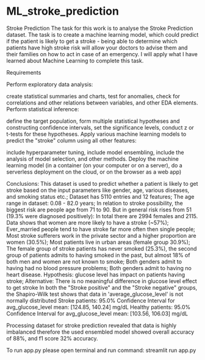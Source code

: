 # ML_stroke_prediction
Stroke Prediction
The task for this work is to analyse the Stroke Prediction dataset. The task is to create a machine learning model, which could predict if the patient is likely to get a stroke - being able to determine which patients have high stroke risk will allow your doctors to advise them and their families on how to act in case of an emergency. I will apply what I have learned about Machine Learning to complete this task.

Requirements

Perform exploratory data analysis:

create statistical summaries and charts,
test for anomalies,
check for correlations and other relations between variables, and other EDA elements.
Perform statistical inference:

define the target population,
form multiple statistical hypotheses and constructing confidence intervals,
set the significance levels,
conduct z or t-tests for these hypotheses.
Apply various machine learning models to predict the "stroke" column using all other features:

include hyperparameter tuning,
include model ensembling,
include the analysis of model selection, and other methods.
Deploy the machine learning model (in a container (on your computer or on a server), do a serverless deployment on the cloud, or on the browser as a web app)

Conclusions:
This dataset is used to predict whether a patient is likely to get stroke based on the input parameters like gender, age, various diseases, and smoking status etc.;
Dataset has 5110 entries and 12 features;
The age range in dataset: 0.08 - 82.0 years;
In relation to stroke possibility, the biggest risk are people age from 71 to 90. But in general risk rises from 51 (19.3% were diagnosed positively):
In total there are 2994 females and 2115. Data shows that women are more likely to have a stroke (~57%);
Ever_married people tend to have stroke far more often then single people;
Most stroke sufferers work in the private sector and a higher proportion are women (30.5%);
Most patients live in urban areas (female group 30.9%);
The female group of stroke patients has never smoked (25.3%), the second group of patients admits to having smoked in the past, but almost 18% of both men and women are not known to smoke;
Both genders admit to having had no blood pressure problems;
Both genders admit to having no heart disease.
Hypothesis: glucose level has impact on patients having stroke; Alternative: There is no meaningful difference in glucose level effect to get stroke In both the "Stroke positive" and the "Stroke negative" groups, the Shapiro-Wilk test shows that data in 'average_glucose_level' is not normally distributed Stroke patients: 95.0% Confidence Interval for avg_glucose_level mean: [124.85, 140.24] mg/dL Healthy patients: 95.0% Confidence Interval for avg_glucose_level mean: [103.56, 106.03] mg/dL

Processing dataset for stroke prediction revealed that data is highly imbalanced therefore the used ensembled model showed overall accuracy of 88%, and f1 score 32% accuracy.

To run app.py please open terminal and run command: streamlit run app.py
